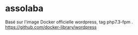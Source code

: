 # assolaba

Basé sur l'image Docker officielle wordpress, tag php7.3-fpm .
https://github.com/docker-library/wordpress


